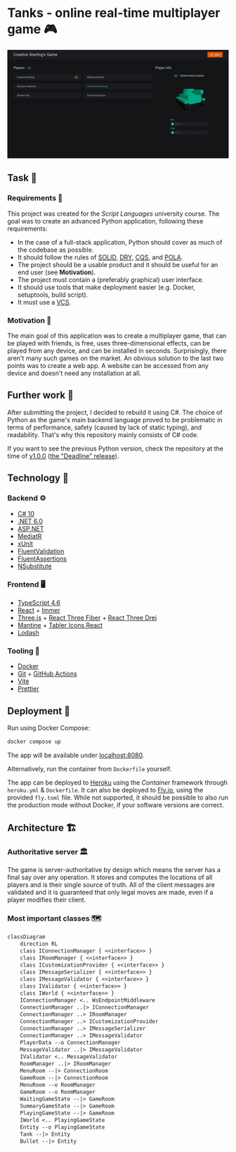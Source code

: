 # Tanks - online real-time multiplayer game 🎮
<img src="./docs/screenshot.png" alt="">

## Task 🏫
### Requirements 📝
This project was created for the *Script Languages* university course. The goal was to create an advanced Python application, following these requirements:
- In the case of a full-stack application, Python should cover as much of the codebase as possible.
- It should follow the rules of [SOLID](https://en.wikipedia.org/wiki/SOLID), [DRY](https://en.wikipedia.org/wiki/Don%27t_repeat_yourself), [CQS](https://en.wikipedia.org/wiki/Command%E2%80%93query_separation), and [POLA](https://en.wikipedia.org/wiki/Principle_of_least_astonishment).
- The project should be a usable product and it should be useful for an end user (see **Motivation**).
- The project must contain a (preferably graphical) user interface.
- It should use tools that make deployment easier (e.g. Docker, setuptools, build script).
- It must use a [VCS](https://en.wikipedia.org/wiki/Version_control).

### Motivation 💪
The main goal of this application was to create a multiplayer game, that can be played with friends, is free, uses three-dimensional effects, can be played from any device, and can be installed in seconds. Surprisingly, there aren't many such games on the market. An obvious solution to the last two points was to create a web app. A website can be accessed from any device and doesn't need any installation at all.

## Further work 🚀
After submitting the project, I decided to rebuild it using C#. The choice of Python as the game's main backend language proved to be problematic in terms of performance, safety (caused by lack of static typing), and readability. That's why this repository mainly consists of C# code.

If you want to see the previous Python version, check the repository at the time of [v1.0.0](https://github.com/tchojnacki/scripting-tanks/tree/v1.0.0) ([the "Deadline" release](https://github.com/tchojnacki/scripting-tanks/releases/tag/v1.0.0)).

## Technology 🔧
### Backend ⚙️
- [C# 10](https://learn.microsoft.com/en-us/dotnet/csharp)
- [.NET 6.0](https://dotnet.microsoft.com/en-us)
- [ASP.NET](https://dotnet.microsoft.com/en-us/apps/aspnet)
- [MediatR](https://github.com/jbogard/MediatR)
- [xUnit](https://xunit.net)
- [FluentValidation](https://docs.fluentvalidation.net/en/latest)
- [FluentAssertions](https://fluentassertions.com)
- [NSubstitute](https://nsubstitute.github.io)

### Frontend 🖥️
- [TypeScript 4.6](https://www.typescriptlang.org/)
- [React](https://reactjs.org/) + [Immer](https://github.com/immerjs/immer)
- [Three.js](https://threejs.org/) + [React Three Fiber](https://github.com/pmndrs/react-three-fiber) + [React Three Drei](https://github.com/pmndrs/drei)
- [Mantine](https://mantine.dev/) + [Tabler Icons React](https://www.npmjs.com/package/tabler-icons-react)
- [Lodash](https://lodash.com/)

### Tooling 🧰
- [Docker](https://www.docker.com/)
- [Git](https://git-scm.com/) + [GitHub Actions](https://github.com/features/actions)
- [Vite](https://vitejs.dev/)
- [Prettier](https://prettier.io/)

## Deployment 🚀
Run using Docker Compose:
```bash
docker compose up
```
The app will be available under [localhost:8080](http://localhost:8080/).

Alternatively, run the container from `Dockerfile` yourself.

The app can be deployed to [Heroku](https://www.heroku.com/home) using the *Container* framework through `heroku.yml` & `Dockerfile`. It can also be deployed to [Fly.io](https://fly.io), using the provided `fly.toml` file. While not supported, it should be possible to also run the production mode without Docker, if your software versions are correct.

## Architecture 🏗
### Authoritative server 🏛️
The game is server-authoritative by design which means the server has a final say over any operation. It stores and computes the locations of all players and is their single source of truth. All of the client messages are validated and it is guaranteed that only legal moves are made, even if a player modifies their client.

### Most important classes 🗺️
```mermaid
classDiagram
    direction RL
    class IConnectionManager { <<interface>> }
    class IRoomManager { <<interface>> }
    class ICustomizationProvider { <<interface>> }
    class IMessageSerializer { <<interface>> }
    class IMessageValidator { <<interface>> }
    class IValidator { <<interface>> }
    class IWorld { <<interface>> }
    IConnectionManager <.. WsEndpointMiddleware
    ConnectionManager ..|> IConnectionManager
    ConnectionManager ..> IRoomManager
    ConnectionManager ..> ICustomizationProvider
    ConnectionManager ..> IMessageSerializer
    ConnectionManager ..> IMessageValidator
    PlayerData --o ConnectionManager
    MessageValidator ..|> IMessageValidator
    IValidator <.. MessageValidator
    RoomManager ..|> IRoomManager
    MenuRoom --|> ConnectionRoom
    GameRoom --|> ConnectionRoom
    MenuRoom --o RoomManager
    GameRoom --o RoomManager
    WaitingGameState --|> GameRoom
    SummaryGameState --|> GameRoom
    PlayingGameState --|> GameRoom
    IWorld <.. PlayingGameState
    Entity --o PlayingGameState
    Tank --|> Entity
    Bullet --|> Entity
```
